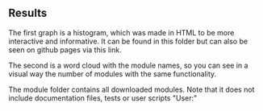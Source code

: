 ## Results
The first graph is a histogram, which was made in HTML to be more interactive and informative. It can be found in this folder but can also be seen on github pages via this link.

The second is a word cloud with the module names, so you can see in a visual way the number of modules with the same functionality.

The module folder contains all downloaded modules. Note that it does not include documentation files, tests or user scripts "User:"